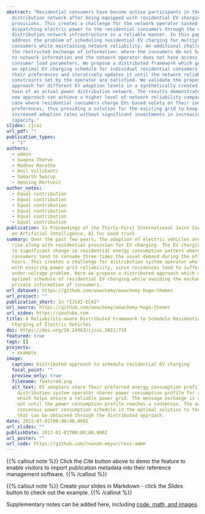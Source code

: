 ```yaml
---
abstract: "Residential consumers have become active participants in the power
  distribution network after being equipped with residential EV charging
  provisions. This creates a challenge for the network operator tasked with
  dispatching electric power to the residential consumers through the existing
  distribution network infrastructure in a reliable manner. In this paper, we
  address the problem of scheduling residential EV charging for multiple
  consumers while maintaining network reliability. An additional challenge is
  the restricted exchange of information: where the consumers do not have access
  to network information and the network operator does not have access to
  consumer load parameters. We propose a distributed framework which generates
  an optimal EV charging schedule for individual residential consumers based on
  their preferences and iteratively updates it until the network reliability
  constraints set by the operator are satisfied. We validate the proposed
  approach for different EV adoption levels in a synthetically created digital
  twin of an actual power distribution network. The results demonstrate that the
  new approach can achieve a higher level of network reliability compared to the
  case where residential consumers charge EVs based solely on their individual
  preferences, thus providing a solution for the existing grid to keep up with
  increased adoption rates without significant investments in increasing grid
  capacity."
slides: ijcai
url_pdf: ""
publication_types:
  - "1"
authors:
  - admin
  - Swapna Thorve
  - Madhav Marathe
  - Anil Vullikanti
  - Samarth Swarup
  - Henning Mortveit
author_notes:
  - Equal contribution
  - Equal contribution
  - Equal contribution
  - Equal contribution
  - Equal contribution
  - Equal contribution
publication: In Proceedings of the Thirty-First International Joint Conference
  on Artificial Intelligence, AI for Good track
summary: Over the past few years, the adoption of electric vehicles are on the
  rise along with residential provision for EV charging. The EV charging leads
  to significant change in residential energy consumption pattern where average
  consumers tend to consume three times the usual demand during the off-peak
  hours. This creates a challenge for distribution system operator who is tasked
  with ensuring power grid reliability, since residences tend to suffer from
  under-voltage problem. Here we propose a distributed approach which evaluates
  optimal schedule of residential EV charging while avoiding the exchange of
  private information of consumers.
url_dataset: https://github.com/wowchemy/wowchemy-hugo-themes
url_project: ""
publication_short: In *IJCAI-ECAI*
url_source: https://github.com/wowchemy/wowchemy-hugo-themes
url_video: https://youtube.com
title: A Reliability-aware Distributed Framework to Schedule Residential
  Charging of Electric Vehicles
doi: https://doi.org/10.24963/ijcai.2022/710
featured: true
tags: []
projects:
  - example
image:
  caption: Distributed approach to schedule residential EV charging
  focal_point: ""
  preview_only: true
  filename: featured.png
  alt_text: EV adopters share their preferred energy consumption profile and
    distribution system operator shares power consumption profile for residences
    which helps ensure a reliable power grid. The message exchange is carried
    out until the power consumption profile reaches a consensus. The achieved
    consensus power consumption schedule is the optimal solution to the problem
    that can be obtained through the distributed approach.
date: 2022-07-01T00:00:00.000Z
url_slides: ""
publishDate: 2017-01-01T00:00:00.000Z
url_poster: ""
url_code: https://github.com/rounak-meyur/revs-admm
---
```


{{% callout note %}}
Click the _Cite_ button above to demo the feature to enable visitors to import publication metadata into their reference management software.
{{% /callout %}}

{{% callout note %}}
Create your slides in Markdown - click the _Slides_ button to check out the example.
{{% /callout %}}

Supplementary notes can be added here, including [code, math, and images](https://wowchemy.com/docs/writing-markdown-latex/).
